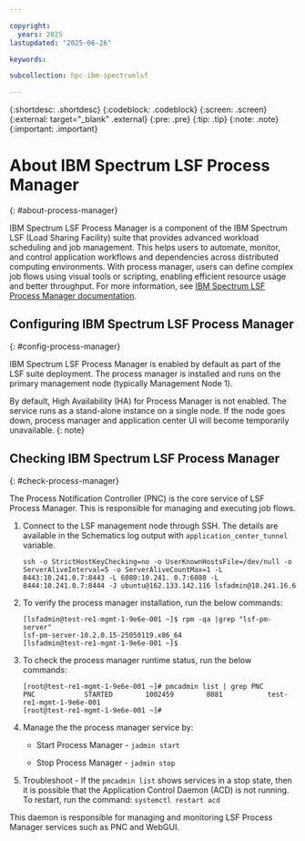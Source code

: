 ```yaml
---

copyright:
  years: 2025
lastupdated: "2025-06-26"

keywords:

subcollection: hpc-ibm-spectrumlsf

---
```


{:shortdesc: .shortdesc}
{:codeblock: .codeblock}
{:screen: .screen}
{:external: target="_blank" .external}
{:pre: .pre}
{:tip: .tip}
{:note: .note}
{:important: .important}

# About IBM Spectrum LSF Process Manager
{: #about-process-manager}

IBM Spectrum LSF Process Manager is a component of the IBM Spectrum LSF (Load Sharing Facility) suite that provides advanced workload scheduling and job management. This helps users to automate, monitor, and control application workflows and dependencies across distributed computing environments. With process manager, users can define complex job flows using visual tools or scripting, enabling efficient resource usage and better throughput. For more information, see [IBM Spectrum LSF Process Manager documentation](https://www.ibm.com/docs/en/slpm/10.2.0?topic=administering-about-spectrum-lsf-process-manager).

## Configuring IBM Spectrum LSF Process Manager
{: #config-process-manager}

IBM Spectrum LSF Process Manager is enabled by default as part of the LSF suite deployment. The process manager is installed and runs on the primary management node (typically Management Node 1).

By default, High Availability (HA) for Process Manager is not enabled. The service runs as a stand-alone instance on a single node. If the node goes down, process manager and application center UI will become temporarily unavailable.
{: note}

## Checking IBM Spectrum LSF Process Manager
{: #check-process-manager}

The Process Notification Controller (PNC) is the core service of LSF Process Manager. This is responsible for managing and executing job flows.

1. Connect to the LSF management node through SSH. The details are available in the Schematics log output with `application_center_tunnel` variable.

    ```pre
    ssh -o StrictHostKeyChecking=no -o UserKnownHostsFile=/dev/null -o ServerAliveInterval=5 -o ServerAliveCountMax=1 -L 8443:10.241.0.7:8443 -L 6080:10.241. 0.7:6080 -L 8444:10.241.0.7:8444 -J ubuntu@162.133.142.116 lsfadmin@10.241.16.6
    ```

2. To verify the process manager installation, run the below commands:

    ```pre
    [lsfadmin@test-re1-mgmt-1-9e6e-001 ~]$ rpm -qa |grep "lsf-pm-server"
    lsf-pm-server-10.2.0.15-25050119.x86_64
    [lsfadmin@test-re1-mgmt-1-9e6e-001 ~]$
    ```

3. To check the process manager runtime status, run the below commands:

    ```pre
    [root@test-re1-mgmt-1-9e6e-001 ~]# pmcadmin list | grep PNC
    PNC            STARTED        1002459        8081           test-re1-mgmt-1-9e6e-001
    [root@test-re1-mgmt-1-9e6e-001 ~]#
    ```

4. Manage the the process manager service by:

    * Start Process Manager - `jadmin start`

    * Stop Process Manager - `jadmin stop`

5. Troubleshoot - If the `pmcadmin list` shows services in a stop state, then it is possible that the Application Control Daemon (ACD) is not running. To restart, run the command: `systemctl restart acd`

This daemon is responsible for managing and monitoring LSF Process Manager services such as PNC and WebGUI.
